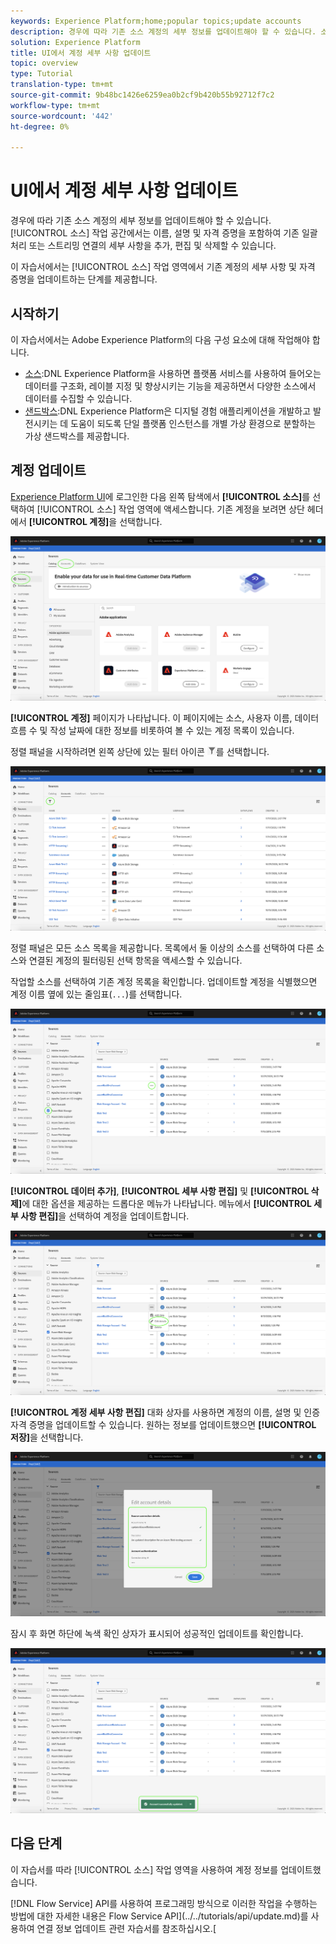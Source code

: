 ```yaml
---
keywords: Experience Platform;home;popular topics;update accounts
description: 경우에 따라 기존 소스 계정의 세부 정보를 업데이트해야 할 수 있습니다. 소스 작업 공간에서는 이름, 설명 및 자격 증명을 포함하여 기존 배치 또는 스트리밍 연결의 세부 사항을 추가, 편집 및 삭제할 수 있습니다.
solution: Experience Platform
title: UI에서 계정 세부 사항 업데이트
topic: overview
type: Tutorial
translation-type: tm+mt
source-git-commit: 9b48bc1426e6259ea0b2cf9b420b55b92712f7c2
workflow-type: tm+mt
source-wordcount: '442'
ht-degree: 0%

---
```



# UI에서 계정 세부 사항 업데이트

경우에 따라 기존 소스 계정의 세부 정보를 업데이트해야 할 수 있습니다. [!UICONTROL 소스] 작업 공간에서는 이름, 설명 및 자격 증명을 포함하여 기존 일괄 처리 또는 스트리밍 연결의 세부 사항을 추가, 편집 및 삭제할 수 있습니다.

이 자습서에서는 [!UICONTROL 소스] 작업 영역에서 기존 계정의 세부 사항 및 자격 증명을 업데이트하는 단계를 제공합니다.

## 시작하기

이 자습서에서는 Adobe Experience Platform의 다음 구성 요소에 대해 작업해야 합니다.

- [소스](../../home.md):DNL Experience Platform을 사용하면 플랫폼 서비스를 사용하여 들어오는 데이터를 구조화, 레이블 지정 및 향상시키는 기능을 제공하면서 다양한 소스에서 데이터를 수집할 수 있습니다.
- [샌드박스](../../../sandboxes/home.md):DNL Experience Platform은 디지털 경험 애플리케이션을 개발하고 발전시키는 데 도움이 되도록 단일 플랫폼 인스턴스를 개별 가상 환경으로 분할하는 가상 샌드박스를 제공합니다.

## 계정 업데이트

[Experience Platform UI](https://platform.adobe.com)에 로그인한 다음 왼쪽 탐색에서 **[!UICONTROL 소스]**&#x200B;를 선택하여 [!UICONTROL 소스] 작업 영역에 액세스합니다. 기존 계정을 보려면 상단 헤더에서 **[!UICONTROL 계정]**&#x200B;을 선택합니다.

![카탈로그](../../images/tutorials/update/catalog.png)

**[!UICONTROL 계정]** 페이지가 나타납니다. 이 페이지에는 소스, 사용자 이름, 데이터 흐름 수 및 작성 날짜에 대한 정보를 비롯하여 볼 수 있는 계정 목록이 있습니다.

정렬 패널을 시작하려면 왼쪽 상단에 있는 필터 아이콘 ![필터](../../images/tutorials/update/filter.png)를 선택합니다.

![계정 목록](../../images/tutorials/update/accounts-list.png)

정렬 패널은 모든 소스 목록을 제공합니다. 목록에서 둘 이상의 소스를 선택하여 다른 소스와 연결된 계정의 필터링된 선택 항목을 액세스할 수 있습니다.

작업할 소스를 선택하여 기존 계정 목록을 확인합니다. 업데이트할 계정을 식별했으면 계정 이름 옆에 있는 줄임표(`...`)를 선택합니다.

![계정 정렬](../../images/tutorials/update/accounts-sort.png)

**[!UICONTROL 데이터 추가]**, **[!UICONTROL 세부 사항 편집]** 및 **[!UICONTROL 삭제]**&#x200B;에 대한 옵션을 제공하는 드롭다운 메뉴가 나타납니다. 메뉴에서 **[!UICONTROL 세부 사항 편집]**&#x200B;을 선택하여 계정을 업데이트합니다.

![update](../../images/tutorials/update/update.png)

**[!UICONTROL 계정 세부 사항 편집]** 대화 상자를 사용하면 계정의 이름, 설명 및 인증 자격 증명을 업데이트할 수 있습니다. 원하는 정보를 업데이트했으면 **[!UICONTROL 저장]**&#x200B;을 선택합니다.

![edit-account-details](../../images/tutorials/update/edit-account-details.png)

잠시 후 화면 하단에 녹색 확인 상자가 표시되어 성공적인 업데이트를 확인합니다.

![업데이트 확인됨](../../images/tutorials/update/update-confirmed.png)

## 다음 단계

이 자습서를 따라 [!UICONTROL 소스] 작업 영역을 사용하여 계정 정보를 업데이트했습니다.

[!DNL Flow Service] API를 사용하여 프로그래밍 방식으로 이러한 작업을 수행하는 방법에 대한 자세한 내용은 Flow Service API](../../tutorials/api/update.md)를 사용하여 연결 정보 업데이트 관련 자습서를 참조하십시오.[